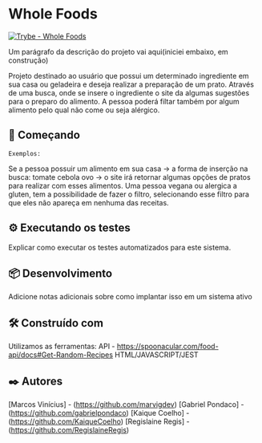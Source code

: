 # Whole Foods
[![Trybe - Whole Foods](https://img.shields.io/badge/Trybe-Whole_Foods-fcba03)](https://)

Um parágrafo da descrição do projeto vai aqui(iniciei embaixo, em construção)

Projeto destinado ao usuário que possui um determinado ingrediente em sua casa ou geladeira e deseja realizar a preparação de um prato.
Através de uma busca, onde se insere o ingrediente o site da algumas sugestões para o preparo do alimento. A pessoa poderá filtar também por algum alimento pelo qual não come ou seja alérgico.    

## 🚀 Começando
```
Exemplos:
```
Se a pessoa possuir um alimento em sua casa -> a forma de inserção na busca: tomate cebola ovo -> o site irá retornar algumas opções de pratos para realizar com esses alimentos. 
Uma pessoa vegana ou alergica a gluten, tem a possibilidade de fazer o filtro, selecionando esse filtro para que eles não apareça em nenhuma das receitas.   


## ⚙️ Executando os testes

Explicar como executar os testes automatizados para este sistema.

## 📦 Desenvolvimento

Adicione notas adicionais sobre como implantar isso em um sistema ativo

## 🛠️ Construído com

Utilizamos as ferramentas: 
 API - https://spoonacular.com/food-api/docs#Get-Random-Recipes
 HTML/JAVASCRIPT/JEST

## ✒️ Autores

[Marcos Vinícius] - (https://github.com/marvigdev)
[Gabriel Pondaco] - (https://github.com/gabrielpondaco)
[Kaique Coelho] -   (https://github.com/KaiqueCoelho)
[Regislaine Regis] - (https://github.com/RegislaineRegis)
